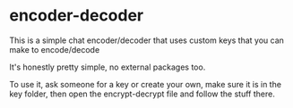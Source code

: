 # encoder-decoder
This is a simple chat encoder/decoder that uses custom keys that you can make to encode/decode

It's honestly pretty simple, no external packages too.

To use it, ask someone for a key or create your own, make sure it is in the key folder, then open the encrypt-decrypt file and follow the stuff there.
